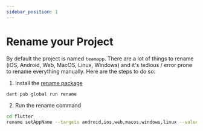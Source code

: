 ```yaml
---
sidebar_position: 1
---
```

# Rename your Project

By default the project is named `teamapp`. There are a lot of things to rename (iOS, Android, Web, MacOS, Linux,  Windows) and it's tedious / error prone to rename everything manually. Here are the steps to do so:

1. Install the [rename package](https://pub.dev/packages/rename)

```bash
dart pub global run rename
```

2. Run the rename command

```bash
cd flutter
rename setAppName --targets android,ios,web,macos,windows,linux --value YOUR_APP_NAME
```
